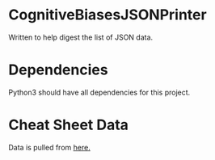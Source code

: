 # CognitiveBiasesJSONPrinter
Written to help digest the list of JSON data.

# Dependencies
Python3 should have all dependencies for this project.

# Cheat Sheet Data
Data is pulled from [here.](https://github.com/busterbenson/public/blob/master/cognitive-bias-cheat-sheet.json])
